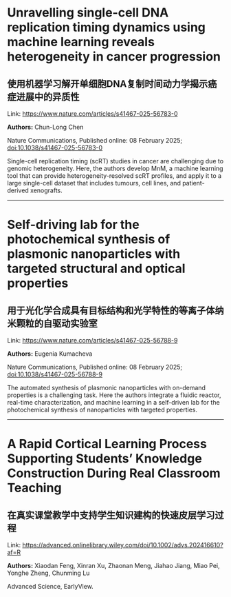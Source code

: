 # Unravelling single-cell DNA replication timing dynamics using machine learning reveals heterogeneity in cancer progression

## 使用机器学习解开单细胞DNA复制时间动力学揭示癌症进展中的异质性

Link: https://www.nature.com/articles/s41467-025-56783-0

**Authors:** Chun-Long Chen

<p>Nature Communications, Published online: 08 February 2025; <a href="https://www.nature.com/articles/s41467-025-56783-0">doi:10.1038/s41467-025-56783-0</a></p>Single-cell replication timing (scRT) studies in cancer are challenging due to genomic heterogeneity. Here, the authors develop MnM, a machine learning tool that can provide heterogeneity-resolved scRT profiles, and apply it to a large single-cell dataset that includes tumours, cell lines, and patient-derived xenografts.


---
# Self-driving lab for the photochemical synthesis of plasmonic nanoparticles with targeted structural and optical properties

## 用于光化学合成具有目标结构和光学特性的等离子体纳米颗粒的自驱动实验室

Link: https://www.nature.com/articles/s41467-025-56788-9

**Authors:** Eugenia Kumacheva

<p>Nature Communications, Published online: 08 February 2025; <a href="https://www.nature.com/articles/s41467-025-56788-9">doi:10.1038/s41467-025-56788-9</a></p>The automated synthesis of plasmonic nanoparticles with on-demand properties is a challenging task. Here the authors integrate a fluidic reactor, real-time characterization, and machine learning in a self-driven lab for the photochemical synthesis of nanoparticles with targeted properties.


---
# A Rapid Cortical Learning Process Supporting Students’ Knowledge Construction During Real Classroom Teaching

## 在真实课堂教学中支持学生知识建构的快速皮层学习过程

Link: https://advanced.onlinelibrary.wiley.com/doi/10.1002/advs.202416610?af=R

**Authors:** Xiaodan Feng, 
Xinran Xu, 
Zhaonan Meng, 
Jiahao Jiang, 
Miao Pei, 
Yonghe Zheng, 
Chunming Lu

Advanced Science, EarlyView.

